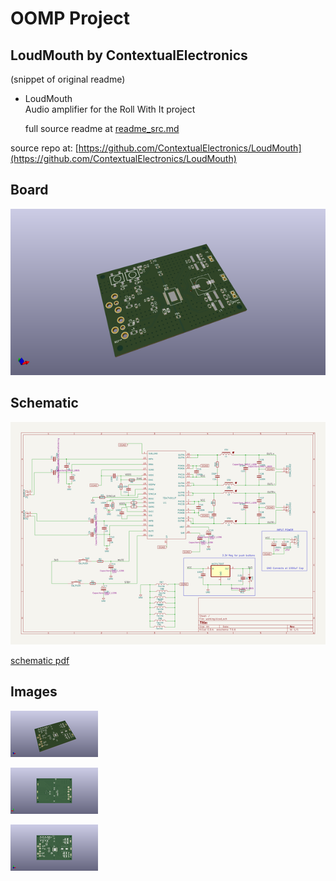 # OOMP Project  
## LoudMouth  by ContextualElectronics  
  
(snippet of original readme)  
  
- LoudMouth  
Audio amplifier for the Roll With It project  
  
  full source readme at [readme_src.md](readme_src.md)  
  
source repo at: [https://github.com/ContextualElectronics/LoudMouth](https://github.com/ContextualElectronics/LoudMouth)  
## Board  
  
[![working_3d.png](working_3d_600.png)](working_3d.png)  
## Schematic  
  
[![working_schematic.png](working_schematic_600.png)](working_schematic.png)  
  
[schematic pdf](working_schematic.pdf)  
## Images  
  
[![working_3d.png](working_3d_140.png)](working_3d.png)  
  
[![working_3d_back.png](working_3d_back_140.png)](working_3d_back.png)  
  
[![working_3d_front.png](working_3d_front_140.png)](working_3d_front.png)  
